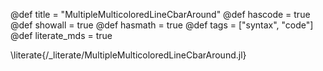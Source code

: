 @def title = "MultipleMulticoloredLineCbarAround"
@def hascode = true
@def showall = true
@def hasmath = true
@def tags = ["syntax", "code"]
@def literate_mds = true

\literate{/_literate/MultipleMulticoloredLineCbarAround.jl}
